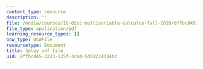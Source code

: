 ```yaml
---
content_type: resource
description: ''
file: /media/courses/18-02sc-multivariable-calculus-fall-2010/8ffbcd453223125f3ca45d03214134bc_E8aYX_mW2DA.pdf
file_type: application/pdf
learning_resource_types: []
ocw_type: OCWFile
resourcetype: Document
title: 3play pdf file
uid: 8ffbcd45-3223-125f-3ca4-5d03214134bc
---
```

